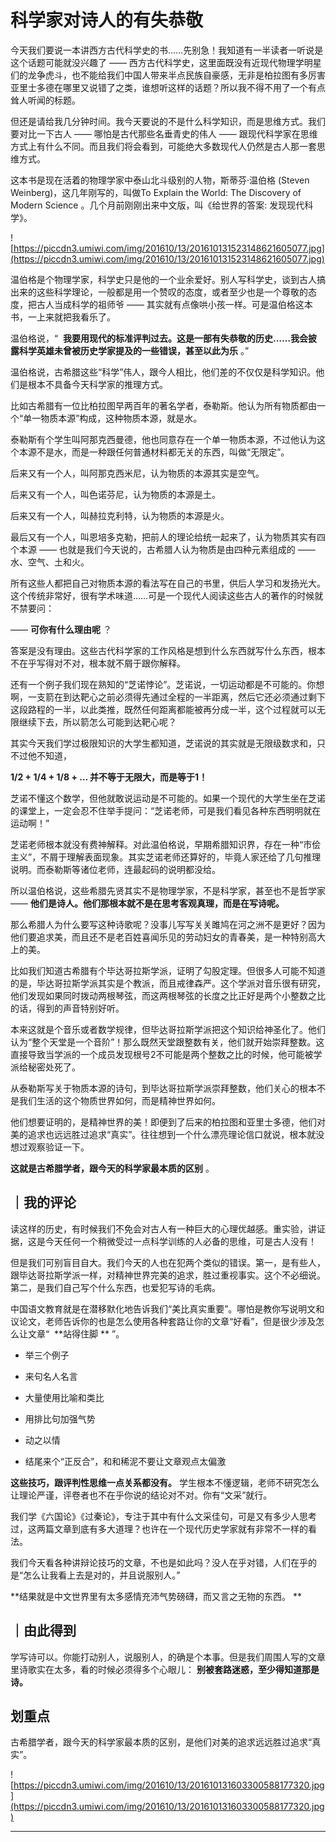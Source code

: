 # 科学家对诗人的有失恭敬

今天我们要说一本讲西方古代科学史的书……先别急！我知道有一半读者一听说是这个话题可能就没兴趣了 —— 西方古代科学史，这里面既没有近现代物理学明星们的龙争虎斗，也不能给我们中国人带来半点民族自豪感，无非是柏拉图有多厉害亚里士多德在哪里又说错了之类，谁想听这样的话题？所以我不得不用了一个有点耸人听闻的标题。

但还是请给我几分钟时间。我今天要说的不是什么科学知识，而是思维方式。我们要对比一下古人 —— 哪怕是古代那些名垂青史的伟人 —— 跟现代科学家在思维方式上有什么不同。而且我们将会看到，可能绝大多数现代人仍然是古人那一套思维方式。

这本书是现在活着的物理学家中泰山北斗级别的人物，斯蒂芬·温伯格 (Steven Weinberg)，这几年刚写的，叫做To Explain the World: The Discovery of Modern Science 。几个月前刚刚出来中文版，叫《给世界的答案: 发现现代科学》。 

![https://piccdn3.umiwi.com/img/201610/13/201610131523148621605077.jpg](https://piccdn3.umiwi.com/img/201610/13/201610131523148621605077.jpg)

温伯格是个物理学家，科学史只是他的一个业余爱好。别人写科学史，谈到古人搞出来的这些科学理论，一般都是用一个赞叹的态度，或者至少也是一个尊敬的态度，把古人当成科学的祖师爷 —— 其实就有点像哄小孩一样。可是温伯格这本书，一上来就把我看乐了。

温伯格说，“  **我要用现代的标准评判过去。这是一部有失恭敬的历史……我会披露科学英雄未曾被历史学家提及的一些错误，甚至以此为乐** 。”

温伯格说，古希腊这些“科学”伟人，跟今人相比，他们差的不仅仅是科学知识。他们是根本不具备今天科学家的推理方式。

比如古希腊有一位比柏拉图早两百年的著名学者，泰勒斯。他认为所有物质都由一个“单一物质本源”构成，这种物质本源，就是水。

泰勒斯有个学生叫阿那克西曼德，他也同意存在一个单一物质本源，不过他认为这个本源不是水，而是一种跟任何普通材料都无关的东西，叫做“无限定”。

后来又有一个人，叫阿那克西米尼，认为物质的本源其实是空气。

后来又有一个人，叫色诺芬尼，认为物质的本源是土。

后来又有一个人，叫赫拉克利特，认为物质的本源是火。

最后又有一个人，叫恩培多克勒，把前人的理论给统一起来了，认为物质其实有四个本源 —— 也就是我们今天说的，古希腊人认为物质是由四种元素组成的 —— 水、空气、土和火。

所有这些人都把自己对物质本源的看法写在自己的书里，供后人学习和发扬光大。这个传统非常好，很有学术味道……可是一个现代人阅读这些古人的著作的时候就不禁要问：

—— **可你有什么理由呢** ？

答案是没有理由。这些古代科学家的工作风格是想到什么东西就写什么东西，根本不在乎写得对不对，根本就不屑于跟你解释。

还有一个例子我们现在熟知的“芝诺悖论”。芝诺说，一切运动都是不可能的。你想啊，一支箭在到达靶心之前必须得先通过全程的一半距离，然后它还必须通过剩下这段路程的一半，以此类推，既然任何距离都能被再分成一半，这个过程就可以无限继续下去，所以箭怎么可能到达靶心呢？

其实今天我们学过极限知识的大学生都知道，芝诺说的其实就是无限级数求和，只不过他不知道，

 **1/2 + 1/4 + 1/8 + … 并不等于无限大，而是等于1！**

芝诺不懂这个数学，但他就敢说运动是不可能的。如果一个现代的大学生坐在芝诺的课堂上，一定会忍不住举手提问：“芝诺老师，可是我们看见各种东西明明就在运动啊！”

芝诺老师根本就没有费神解释。对此温伯格说，早期希腊知识界，存在一种“市侩主义”，不屑于理解表面现象。其实芝诺老师还算好的，毕竟人家还给了几句推理说明。而泰勒斯等诸位老师，连最起码的说明都没给。

所以温伯格说，这些希腊先贤其实不是物理学家，不是科学家，甚至也不是哲学家 —— **他们是诗人。他们那根本就不是在思考客观真理，而是在写诗呢。**

那么希腊人为什么要写这种诗歌呢？没事儿写写关关雎鸠在河之洲不是更好？因为他们要追求美，而且还不是老百姓喜闻乐见的劳动妇女的青春美，是一种特别高大上的美。

比如我们知道古希腊有个毕达哥拉斯学派，证明了勾股定理。但很多人可能不知道的是，毕达哥拉斯学派其实是个教派，而且戒律森严。这个学派对音乐很有研究，他们发现如果同时拨动两根琴弦，而这两根琴弦的长度之比正好是两个小整数之比的话，得到的声音特别好听。

本来这就是个音乐或者数学规律，但毕达哥拉斯学派把这个知识给神圣化了。他们认为“整个天堂是一个音阶”！那么既然天堂跟整数有关，他们就开始崇拜整数。这直接导致当学派的一个成员发现根号2不可能是两个整数之比的时候，他可能被学派给秘密处死了。

从泰勒斯写关于物质本源的诗句，到毕达哥拉斯学派崇拜整数，他们关心的根本不是我们生活的这个物质世界如何，而是精神世界如何。

他们想要证明的，是精神世界的美！即便到了后来的柏拉图和亚里士多德，他们对美的追求也远远胜过追求“真实”。往往想到一个什么漂亮理论信口就说，根本就没想过观察验证一下。

 **这就是古希腊学者，跟今天的科学家最本质的区别** 。 

## ｜我的评论

读这样的历史，有时候我们不免会对古人有一种巨大的心理优越感。重实验，讲证据，这是今天任何一个稍微受过一点科学训练的人必备的思维，可是古人没有！

但是我们可别盲目自大。我们今天的人也在犯两个类似的错误。第一，是有些人，跟毕达哥拉斯学派一样，对精神世界完美的追求，胜过重视事实。这个不必细说。第二，是我们自己写个什么东西，也爱犯写诗的毛病。

中国语文教育就是在潜移默化地告诉我们“美比真实重要”。哪怕是教你写说明文和议论文，老师告诉你的也是怎么使用各种套路让你的文章“好看”，但是很少涉及怎么让文章“  **站得住脚 ** ”。

* 举三个例子

* 来句名人名言

* 大量使用比喻和类比

* 用排比句加强气势

* 动之以情

* 结尾来个“正反合”，和和稀泥不要让文章观点太偏激

 **这些技巧，跟评判性思维一点关系都没有。** 学生根本不懂逻辑，老师不研究怎么让理论严谨，评卷者也不在乎你说的结论对不对。你有“文采”就行。

我们学《六国论》《过秦论》，专注于其中有什么文采佳句，可是又有多少人思考过，这两篇文章到底有多大道理？也许在一个现代历史学家就有非常不一样的看法。

我们今天看各种讲辩论技巧的文章，不也是如此吗？没人在乎对错，人们在乎的是“怎么让我看上去是对的，并且说服别人。”

 **结果就是中文世界里有太多感情充沛气势磅礴，而又言之无物的东西。 **

## ｜由此得到

学写诗可以。你能打动别人，说服别人，的确是个本事。但是我们周围人写的文章里诗歌实在太多，看的时候必须得多个心眼儿： **别被套路迷惑，至少得知道那是诗。**

## 划重点

古希腊学者，跟今天的科学家最本质的区别，是他们对美的追求远远胜过追求“真实”。

![https://piccdn3.umiwi.com/img/201610/13/201610131603300588177320.jpg](https://piccdn3.umiwi.com/img/201610/13/201610131603300588177320.jpg)

---
